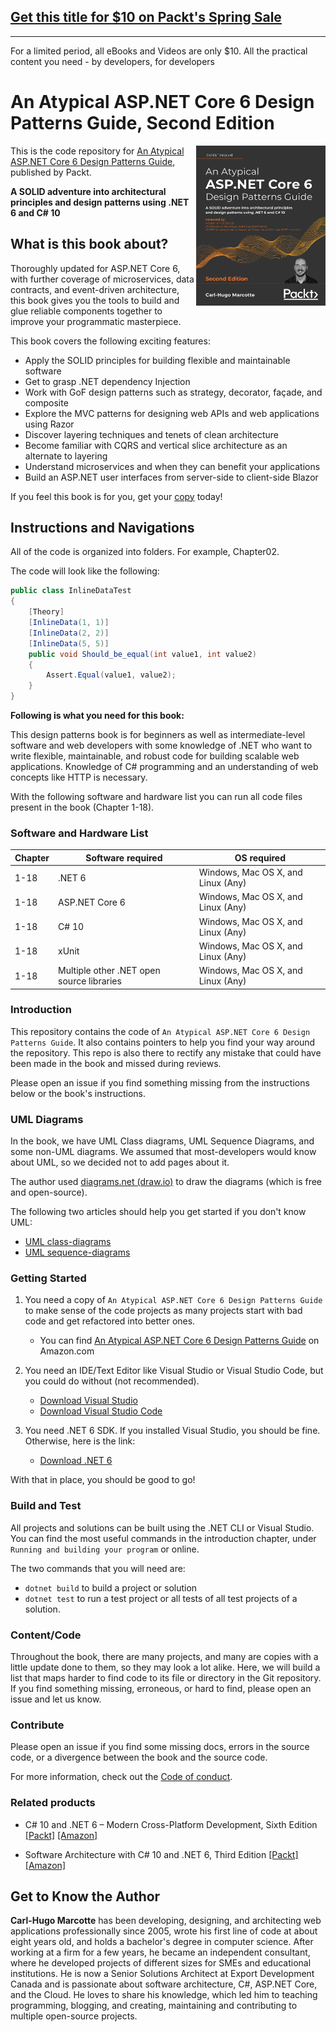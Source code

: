 ## [Get this title for $10 on Packt's Spring Sale](https://www.packt.com/B18209?utm_source=github&utm_medium=packt-github-repo&utm_campaign=spring_10_dollar_2022)
-----
For a limited period, all eBooks and Videos are only $10. All the practical content you need \- by developers, for developers

# An Atypical ASP.NET Core 6 Design Patterns Guide, Second Edition

<a href="https://www.packtpub.com/product/an-atypical-asp-net-core-6-design-patterns-guide-second-edition/9781803249841"><img src="cover.png?raw=true" alt="An Atypical ASP.NET Core 5 Design Patterns Guide" height="256px" align="right"></a>

This is the code repository for [An Atypical ASP.NET Core 6 Design Patterns Guide](https://www.packtpub.com/product/an-atypical-asp-net-core-6-design-patterns-guide-second-edition/9781803249841), published by Packt.

**A SOLID adventure into architectural principles and design patterns using .NET 6 and C# 10**

## What is this book about?

Thoroughly updated for ASP.NET Core 6, with further coverage of microservices, data contracts, and event-driven architecture, this book gives you the tools to build and glue reliable components together to improve your programmatic masterpiece.

This book covers the following exciting features:

- Apply the SOLID principles for building flexible and maintainable software
- Get to grasp .NET dependency Injection
- Work with GoF design patterns such as strategy, decorator, façade, and composite
- Explore the MVC patterns for designing web APIs and web applications using Razor
- Discover layering techniques and tenets of clean architecture
- Become familiar with CQRS and vertical slice architecture as an alternate to layering
- Understand microservices and when they can benefit your applications
- Build an ASP.NET user interfaces from server-side to client-side Blazor

If you feel this book is for you, get your [copy](https://www.amazon.com/Atypical-ASP-NET-Design-Patterns-Guide/dp/1803249846) today!

## Instructions and Navigations

All of the code is organized into folders. For example, Chapter02.

The code will look like the following:

```csharp
public class InlineDataTest
{
    [Theory]
    [InlineData(1, 1)]
    [InlineData(2, 2)]
    [InlineData(5, 5)]
    public void Should_be_equal(int value1, int value2)
    {
        Assert.Equal(value1, value2);
    }
}
```

**Following is what you need for this book:**

This design patterns book is for beginners as well as intermediate-level software and web developers with some knowledge of .NET who want to write flexible, maintainable, and robust code for building scalable web applications. Knowledge of C# programming and an understanding of web concepts like HTTP is necessary.

With the following software and hardware list you can run all code files present in the book (Chapter 1-18).

### Software and Hardware List

| Chapter | Software required                         | OS required                        |
| ------- | ----------------------------------------- | ---------------------------------- |
| 1-18    | .NET 6                                    | Windows, Mac OS X, and Linux (Any) |
| 1-18    | ASP.NET Core 6                            | Windows, Mac OS X, and Linux (Any) |
| 1-18    | C# 10                                     | Windows, Mac OS X, and Linux (Any) |
| 1-18    | xUnit                                     | Windows, Mac OS X, and Linux (Any) |
| 1-18    | Multiple other .NET open source libraries | Windows, Mac OS X, and Linux (Any) |

### Introduction

This repository contains the code of `An Atypical ASP.NET Core 6 Design Patterns Guide`.
It also contains pointers to help you find your way around the repository.
This repo is also there to rectify any mistake that could have been made in the book and missed during reviews.

Please open an issue if you find something missing from the instructions below or the book's instructions.

### UML Diagrams

In the book, we have UML Class diagrams, UML Sequence Diagrams, and some non-UML diagrams.
We assumed that most-developers would know about UML, so we decided not to add pages about it.

The author used [diagrams.net (draw.io)](https://draw.io) to draw the diagrams (which is free and open-source).

The following two articles should help you get started if you don't know UML:

-   [UML class-diagrams](https://net5.link/UML1)
-   [UML sequence-diagrams](https://net5.link/UML2)

### Getting Started

1. You need a copy of `An Atypical ASP.NET Core 6 Design Patterns Guide` to make sense of the code projects as many projects start with bad code and get refactored into better ones.

    - You can find [An Atypical ASP.NET Core 6 Design Patterns Guide](https://www.amazon.com/Atypical-ASP-NET-Design-Patterns-Guide/dp/1803249846) on Amazon.com

1. You need an IDE/Text Editor like Visual Studio or Visual Studio Code, but you could do without (not recommended).

    - [Download Visual Studio](https://net5.link/VS)
    - [Download Visual Studio Code](https://net5.link/VSC)

1. You need .NET 6 SDK. If you installed Visual Studio, you should be fine. Otherwise, here is the link:

    - [Download .NET 6](https://dotnet.microsoft.com/en-us/download/dotnet/6.0)

With that in place, you should be good to go!

### Build and Test

All projects and solutions can be built using the .NET CLI or Visual Studio.
You can find the most useful commands in the introduction chapter, under `Running and building your program` or online.

The two commands that you will need are:

-   `dotnet build` to build a project or solution
-   `dotnet test` to run a test project or all tests of all test projects of a solution.

### Content/Code

Throughout the book, there are many projects, and many are copies with a little update done to them, so they may look a lot alike.
Here, we will build a list that maps harder to find code to its file or directory in the Git repository.
If you find something missing, erroneous, or hard to find, please open an issue and let us know.

### Contribute

Please open an issue if you find some missing docs, errors in the source code, or a divergence between the book and the source code.

For more information, check out the [Code of conduct](CODE_OF_CONDUCT.md).

### Related products <Other books you may enjoy>

-   C# 10 and .NET 6 – Modern Cross-Platform Development, Sixth Edition [[Packt]](https://www.packtpub.com/product/c-10-and-net-6-modern-cross-platform-development-sixth-edition/9781801077361) [[Amazon]](https://www.amazon.com/10-NET-Cross-Platform-Development-websites/dp/1801077363)

-   Software Architecture with C# 10 and .NET 6, Third Edition [[Packt]](https://www.packtpub.com/product/software-architecture-with-c-10-and-net-6-third-edition/9781803235257) [[Amazon]](https://www.amazon.com/Software-Architecture-NET-solutions-microservices/dp/180323525X)

## Get to Know the Author

**Carl-Hugo Marcotte**
has been developing, designing, and architecting web applications professionally since 2005, wrote his first line of code at about eight years old, and holds a bachelor's degree in computer science.
After working at a firm for a few years, he became an independent consultant, where he developed projects of different sizes for SMEs and educational institutions. He is now a Senior Solutions Architect at Export Development Canada and is passionate about software architecture, C#, ASP.NET Core, and the Cloud.
He loves to share his knowledge, which led him to teaching programming, blogging, and creating, maintaining and contributing to multiple open-source projects.
